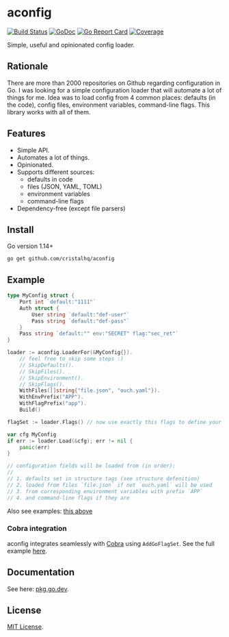 # aconfig

[![Build Status][build-img]][build-url]
[![GoDoc][pkg-img]][pkg-url]
[![Go Report Card][reportcard-img]][reportcard-url]
[![Coverage][coverage-img]][coverage-url]

Simple, useful and opinionated config loader.

## Rationale

There are more than 2000 repositories on Github regarding configuration in Go. I was looking for a simple configuration loader that will automate a lot of things for me. Idea was to load config from 4 common places: defaults (in the code), config files, environment variables, command-line flags. This library works with all of them.

## Features

* Simple API.
* Automates a lot of things.
* Opinionated.
* Supports different sources:
  * defaults in code
  * files (JSON, YAML, TOML)
  * environment variables
  * command-line flags  
* Dependency-free (except file parsers)

## Install

Go version 1.14+

```
go get github.com/cristalhq/aconfig
```

## Example

```go
type MyConfig struct {
	Port int `default:"1111"`
	Auth struct {
		User string `default:"def-user"`
		Pass string `default:"def-pass"`
	}
	Pass string `default:"" env:"SECRET" flag:"sec_ret"`
}

loader := aconfig.LoaderFor(&MyConfig{}).
	// feel free to skip some steps :)
	// SkipDefaults().
	// SkipFiles().
	// SkipEnvironment().
	// SkipFlags().
	WithFiles([]string{"file.json", "ouch.yaml"}).
	WithEnvPrefix("APP").
	WithFlagPrefix("app").
	Build()

flagSet := loader.Flags() // now use exactly this flags to define your own

var cfg MyConfig
if err := loader.Load(&cfg); err != nil {
	panic(err)
}

// configuration fields will be loaded from (in order):
//
// 1. defaults set in structure tags (see structure defenition)
// 2. loaded from files `file.json` if not `ouch.yaml` will be used
// 3. from corresponding environment variables with prefix `APP`
// 4. and command-line flags if they are
```

Also see examples: [this above](https://github.com/cristalhq/aconfig/blob/master/example_test.go)

### Cobra integration

aconfig integrates seamlessly with [Cobra](https://github.com/spf13/cobra) using `AddGoFlagSet`. See the full example [here](https://play.golang.org/p/5dqN3EIOqCA).

## Documentation

See here: [pkg.go.dev][pkg-url].

## License

[MIT License](LICENSE).

[build-img]: https://github.com/cristalhq/aconfig/workflows/build/badge.svg
[build-url]: https://github.com/cristalhq/aconfig/actions
[pkg-img]: https://pkg.go.dev/badge/cristalhq/aconfig
[pkg-url]: https://pkg.go.dev/github.com/cristalhq/aconfig
[reportcard-img]: https://goreportcard.com/badge/cristalhq/aconfig
[reportcard-url]: https://goreportcard.com/report/cristalhq/aconfig
[coverage-img]: https://codecov.io/gh/cristalhq/aconfig/branch/master/graph/badge.svg
[coverage-url]: https://codecov.io/gh/cristalhq/aconfig
